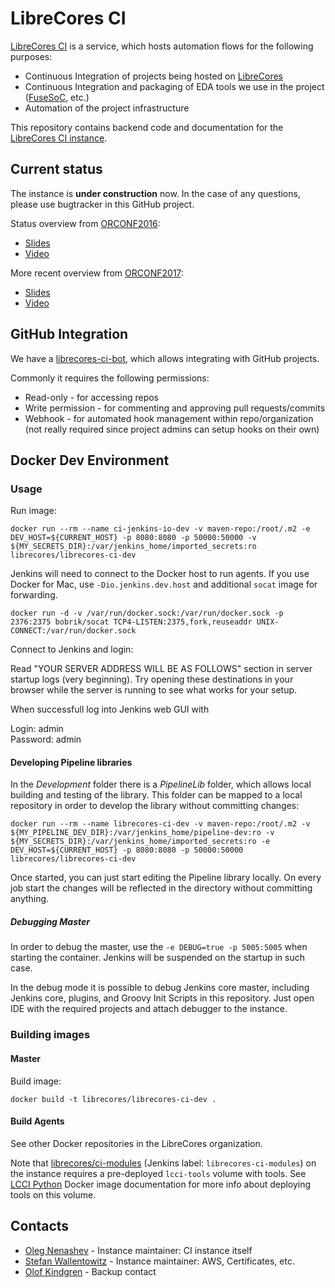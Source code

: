 # LibreCores CI

[LibreCores CI](https://ci.librecores.org/) is a service, which hosts automation flows for the following purposes:

* Continuous Integration of projects being hosted on [LibreCores](http://librecores.org/)
* Continuous Integration and packaging of EDA tools we use in the project ([FuseSoC](https://github.com/olofk/fusesoc), etc.)
* Automation of the project infrastructure

This repository contains backend code and documentation for the [LibreCores CI instance](https://ci.librecores.org/).

## Current status

The instance is **under construction** now.
In the case of any questions, please use bugtracker in this GitHub project.

Status overview from [ORCONF2016](http://orconf.org/):
* [Slides](https://speakerdeck.com/onenashev/orconf2016-librecores-ci-project-overview)
* [Video](https://www.youtube.com/watch?v=scZbmkRGWsY)

More recent overview from [ORCONF2017](http://orconf.org/):
* [Slides](https://speakerdeck.com/onenashev/orconf-2017-state-of-librecores-ci)
* [Video](https://www.youtube.com/watch?v=FX7_6d5yAg4&list=PLUg3wIOWD8ypZnjCc_M08APZ7NSuET4G1&index=10)

## GitHub Integration

We have a [librecores-ci-bot](https://github.com/librecores-ci-bot), which allows integrating with GitHub projects.

Commonly it requires the following permissions:
* Read-only - for accessing repos
* Write permission - for commenting and approving pull requests/commits
* Webhook - for automated hook management within repo/organization (not really required since project admins can setup hooks on their own)

## Docker Dev Environment

### Usage

Run image:

```shell
docker run --rm --name ci-jenkins-io-dev -v maven-repo:/root/.m2 -e DEV_HOST=${CURRENT_HOST} -p 8080:8080 -p 50000:50000 -v ${MY_SECRETS_DIR}:/var/jenkins_home/imported_secrets:ro librecores/librecores-ci-dev
```

Jenkins will need to connect to the Docker host to run agents.
If you use Docker for Mac, use `-Dio.jenkins.dev.host` and additional `socat` image for forwarding.

```shell
docker run -d -v /var/run/docker.sock:/var/run/docker.sock -p 2376:2375 bobrik/socat TCP4-LISTEN:2375,fork,reuseaddr UNIX-CONNECT:/var/run/docker.sock
```

Connect to Jenkins and login:

Read "YOUR SERVER ADDRESS WILL BE AS FOLLOWS" section in server startup logs (very beginning).
Try opening these destinations in your browser while the server is running to see what works for your setup.

When successfull log into Jenkins web GUI with  

Login: admin  
Password: admin

#### Developing Pipeline libraries

In the _Development_ folder there is a _PipelineLib_ folder, which allows local building and testing of the library.
This folder can be mapped to a local repository in order to develop the library without committing changes: 

```shell
docker run --rm --name librecores-ci-dev -v maven-repo:/root/.m2 -v ${MY_PIPELINE_DEV_DIR}:/var/jenkins_home/pipeline-dev:ro -v ${MY_SECRETS_DIR}:/var/jenkins_home/imported_secrets:ro -e DEV_HOST=${CURRENT_HOST} -p 8080:8080 -p 50000:50000 librecores/librecores-ci-dev
```

Once started, you can just start editing the Pipeline library locally.
On every job start the changes will be reflected in the directory without committing anything.

##### Debugging Master

In order to debug the master, use the `-e DEBUG=true -p 5005:5005` when starting the container.
Jenkins will be suspended on the startup in such case.

In the debug mode it is possible to debug Jenkins core master, 
including Jenkins core, plugins, and Groovy Init Scripts in this repository.
Just open IDE with the required projects and attach debugger to the instance.

### Building images

#### Master

Build image:

```shell
docker build -t librecores/librecores-ci-dev .
```

#### Build Agents 

See other Docker repositories in the LibreCores organization.

Note that [librecores/ci-modules](https://hub.docker.com/r/librecores/ci-modules/) (Jenkins label: `librecores-ci-modules`) on the instance 
requires a pre-deployed `lcci-tools` volume with tools.
See [LCCI Python](https://github.com/librecores/lcci-python) Docker image documentation for more info about deploying tools on this volume.

## Contacts

* [Oleg Nenashev](https://github.com/oleg-nenashev) - Instance maintainer: CI instance itself
* [Stefan Wallentowitz](https://github.com/wallento) - Instance maintainer: AWS, Certificates, etc. 
* [Olof Kindgren](https://github.com/olofk) - Backup contact
